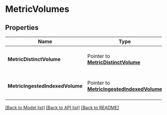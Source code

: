 # MetricVolumes

## Properties

Name | Type | Description | Notes
---- | ---- | ----------- | ------
**MetricDistinctVolume** | Pointer to [**MetricDistinctVolume**](MetricDistinctVolume.md) | A pointer to the appropriate element. |
**MetricIngestedIndexedVolume** | Pointer to [**MetricIngestedIndexedVolume**](MetricIngestedIndexedVolume.md) | A pointer to the appropriate element. |


[[Back to Model list]](../README.md#documentation-for-models) [[Back to API list]](../README.md#documentation-for-api-endpoints) [[Back to README]](../README.md)


